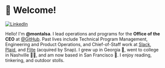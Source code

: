 # 👋 Welcome!
[![LinkedIn](https://img.shields.io/badge/LinkedIn-Connect-blue)](https://www.linkedin.com/in/spencermontalvo/)

Hello! I'm **@montalsa**. I lead operations and programs for the **Office of the CEO** at [@GitHub](https://www.github.com). Past lives include Technical Program Management, Engineering and Product Operations, and Chief-of-Staff work at [Slack](https://www.slack.com), [Plaid](https://www.plaid.com), and [Flite](https://www.snap.com) (acquired by Snap). I grew up in Georgia 🍑, went to college in Nashville 👨‍🎤, and am now based in San Francisco 🤖.  I enjoy reading, tinkering, and outdoor stolls. 
